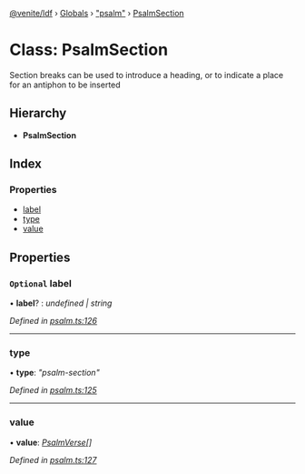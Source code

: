 [@venite/ldf](../README.md) › [Globals](../globals.md) › ["psalm"](../modules/_psalm_.md) › [PsalmSection](_psalm_.psalmsection.md)

# Class: PsalmSection

Section breaks can be used to introduce a heading, or to indicate a place for an antiphon to be inserted

## Hierarchy

* **PsalmSection**

## Index

### Properties

* [label](_psalm_.psalmsection.md#optional-label)
* [type](_psalm_.psalmsection.md#type)
* [value](_psalm_.psalmsection.md#value)

## Properties

### `Optional` label

• **label**? : *undefined | string*

*Defined in [psalm.ts:126](https://github.com/gbj/venite/blob/390b340/ldf/src/psalm.ts#L126)*

___

###  type

• **type**: *"psalm-section"*

*Defined in [psalm.ts:125](https://github.com/gbj/venite/blob/390b340/ldf/src/psalm.ts#L125)*

___

###  value

• **value**: *[PsalmVerse](_psalm_.psalmverse.md)[]*

*Defined in [psalm.ts:127](https://github.com/gbj/venite/blob/390b340/ldf/src/psalm.ts#L127)*
